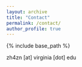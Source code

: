 ```yaml
---
layout: archive
title: "Contact"
permalink: /contact/
author_profile: true
---
```

{% include base_path %}

zh4zn [at] virginia [dot] edu


<body> 
<script type="text/javascript" id="clustrmaps" src="//clustrmaps.com/map_v2.js?d=i_vS7yVc7igJx0i6aeUshfneF7fgbXZA48Cf6bC_Jn8&cl=ffffff&w=a"></script>
</body>
